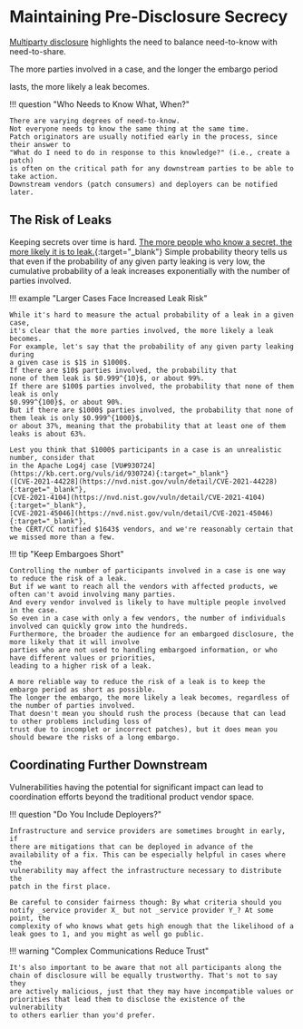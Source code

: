 # Maintaining Pre-Disclosure Secrecy

[Multiparty disclosure](mpcvd.md) highlights the need to balance need-to-know with need-to-share.
<!--start-->The more parties involved in a case, and the longer the embargo period
lasts, the more likely a leak becomes.<!--end-->

!!! question "Who Needs to Know What, When?"

    There are varying degrees of need-to-know.
    Not everyone needs to know the same thing at the same time.
    Patch originators are usually notified early in the process, since their answer to
    "What do I need to do in response to this knowledge?" (i.e., create a patch)
    is often on the critical path for any downstream parties to be able to take action.
    Downstream vendors (patch consumers) and deployers can be notified later.

## The Risk of Leaks

Keeping secrets over time is hard.
[The more people who know a secret, the more likely it is to leak.](https://doi.org/10.1371/journal.pone.0147905){:target="_blank"}
Simple probability theory tells us that even if the probability of any
given party leaking is very low, the cumulative probability of a leak
increases exponentially with the number of parties involved.

!!! example "Larger Cases Face Increased Leak Risk"

    While it's hard to measure the actual probability of a leak in a given case,
    it's clear that the more parties involved, the more likely a leak becomes.
    For example, let's say that the probability of any given party leaking during
    a given case is $1$ in $1000$.
    If there are $10$ parties involved, the probability that
    none of them leak is $0.999^{10}$, or about 99%.
    If there are $100$ parties involved, the probability that none of them leak is only
    $0.999^{100}$, or about 90%.
    But if there are $1000$ parties involved, the probability that none of them leak is only $0.999^{1000}$, 
    or about 37%, meaning that the probability that at least one of them leaks is about 63%.

    Lest you think that $1000$ participants in a case is an unrealistic number, consider that
    in the Apache Log4j case [VU#930724](https://kb.cert.org/vuls/id/930724){:target="_blank"} 
    ([CVE-2021-44228](https://nvd.nist.gov/vuln/detail/CVE-2021-44228){:target="_blank"},
    [CVE-2021-4104](https://nvd.nist.gov/vuln/detail/CVE-2021-4104){:target="_blank"},
    [CVE-2021-45046](https://nvd.nist.gov/vuln/detail/CVE-2021-45046){:target="_blank"},
    the CERT/CC notified $1643$ vendors, and we're reasonably certain that we missed more than a few.

!!! tip "Keep Embargoes Short"

    Controlling the number of participants involved in a case is one way to reduce the risk of a leak.
    But if we want to reach all the vendors with affected products, we often can't avoid involving many parties.
    And every vendor involved is likely to have multiple people involved in the case.
    So even in a case with only a few vendors, the number of individuals involved can quickly grow into the hundreds.
    Furthermore, the broader the audience for an embargoed disclosure, the more likely that it will involve
    parties who are not used to handling embargoed information, or who have different values or priorities, 
    leading to a higher risk of a leak.

    A more reliable way to reduce the risk of a leak is to keep the embargo period as short as possible.
    The longer the embargo, the more likely a leak becomes, regardless of the number of parties involved.
    That doesn't mean you should rush the process (because that can lead to other problems including loss of 
    trust due to incomplet or incorrect patches), but it does mean you should beware the risks of a long embargo.

## Coordinating Further Downstream

Vulnerabilities having the potential for significant impact can lead to
coordination efforts beyond the traditional product vendor space.

!!! question "Do You Include Deployers?"

    Infrastructure and service providers are sometimes brought in early, if
    there are mitigations that can be deployed in advance of the
    availability of a fix. This can be especially helpful in cases where the
    vulnerability may affect the infrastructure necessary to distribute the
    patch in the first place.

    Be careful to consider fairness though: By what criteria should you
    notify _service provider X_ but not _service provider Y_? At some point, the
    complexity of who knows what gets high enough that the likelihood of a
    leak goes to 1, and you might as well go public.

!!! warning "Complex Communications Reduce Trust"

    It's also important to be aware that not all participants along the
    chain of disclosure will be equally trustworthy. That's not to say they
    are actively malicious, just that they may have incompatible values or
    priorities that lead them to disclose the existence of the vulnerability
    to others earlier than you'd prefer.
